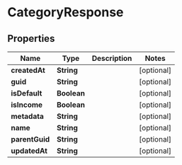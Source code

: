 

# CategoryResponse


## Properties

Name | Type | Description | Notes
------------ | ------------- | ------------- | -------------
**createdAt** | **String** |  |  [optional]
**guid** | **String** |  |  [optional]
**isDefault** | **Boolean** |  |  [optional]
**isIncome** | **Boolean** |  |  [optional]
**metadata** | **String** |  |  [optional]
**name** | **String** |  |  [optional]
**parentGuid** | **String** |  |  [optional]
**updatedAt** | **String** |  |  [optional]



